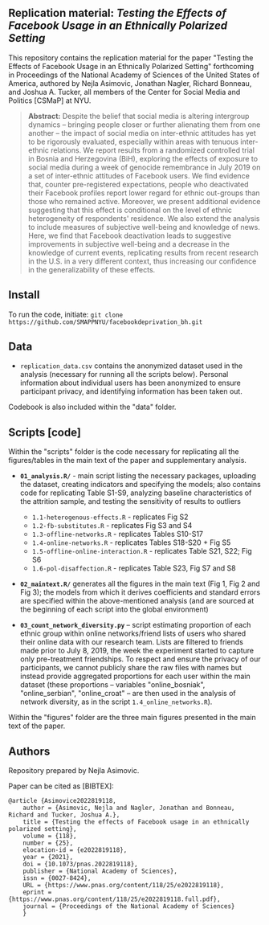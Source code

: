 Replication material: _Testing the Effects of Facebook Usage in an Ethnically Polarized Setting_
--------------

This repository contains the replication material for the paper "Testing the Effects of Facebook Usage in an Ethnically Polarized Setting" forthcoming in Proceedings of the National Academy of Sciences of the United States of America, authored by Nejla Asimovic, Jonathan Nagler, Richard Bonneau, and Joshua A. Tucker, all members of the Center for Social Media and Politics [CSMaP] at NYU.


> __Abstract:__
Despite the belief that social media is altering intergroup dynamics – bringing people closer or further alienating them from one another – the impact of social media on inter-ethnic attitudes has yet to be rigorously evaluated, especially within areas with tenuous inter-ethnic relations. We report results from a randomized controlled trial in Bosnia and Herzegovina (BiH), exploring the effects of exposure to social media during a
week of genocide remembrance in July 2019 on a set of inter-ethnic attitudes of Facebook users. We find evidence that, counter pre-registered expectations, people who deactivated their Facebook profiles report lower regard for ethnic out-groups than those who remained active. Moreover, we present additional evidence suggesting that this effect is conditional on the level of ethnic heterogeneity of respondents' residence.
We also extend the analysis to include measures of subjective well-being and knowledge of news. Here, we find that Facebook deactivation leads to suggestive improvements in subjective well-being and a decrease in the knowledge of current events, replicating results from recent research in the U.S. in a very different context, thus increasing our confidence in the generalizability of these effects. 

## Install

To run the code, initiate: `git clone https://github.com/SMAPPNYU/facebookdeprivation_bh.git`


## Data

- `replication_data.csv` contains the anonymized dataset used in the analysis (necessary for running all the scripts below). Personal information about individual users has been anonymized to ensure participant privacy, and identifying information has been taken out. 

Codebook is also included within the "data" folder.

## Scripts [code]
Within the "scripts" folder is the code necessary for replicating all the figures/tables in the main text of the paper and supplementary analysis.

- **`01_analysis.R/`** - main script listing the necessary packages, uploading the dataset, creating indicators and specifying the models; also contains code for replicating Table S1-S9, analyzing baseline characteristics of the attrition sample, and testing the sensitivity of results to outliers
	* `1.1-heterogenous-effects.R` - replicates Fig S2
	* `1.2-fb-substitutes.R` - replicates Fig S3 and S4
	* `1.3-offline-networks.R` - replicates Tables S10-S17
	* `1.4-online-networks.R` - replicates Tables S18-S20 + Fig S5
	* `1.5-offline-online-interaction.R` - replicates Table S21, S22; Fig S6
	* `1.6-pol-disaffection.R` - replicates Table S23, Fig S7 and S8
      
- **`02_maintext.R/`** generates all the figures in the main text (Fig 1, Fig 2 and Fig 3); the models from which it derives coefficients and standard errors are specified within the above-mentioned analysis (and are sourced at the beginning of each script into the global environment)
	
	
-  **`03_count_network_diversity.py`** – script estimating proportion of each ethnic group within online networks/friend lists of users who shared their online data with our research team. Lists are filtered to friends made prior to July 8, 2019, the week the experiment started to capture only pre-treatment friendships. To respect and ensure the privacy of our participants, we cannot publicly share the raw files with names but instead provide aggregated proportions for each user within the main dataset (these proportions – variables "online_bosniak", "online_serbian", "online_croat" – are then used in the analysis of network diversity, as in the script `1.4_online_networks.R`). 

Within the "figures" folder are the three main figures presented in the main text of the paper.

## Authors

Repository prepared by Nejla Asimovic.

Paper can be cited as [BIBTEX]: 
```
@article {Asimovice2022819118,
	author = {Asimovic, Nejla and Nagler, Jonathan and Bonneau, Richard and Tucker, Joshua A.},
	title = {Testing the effects of Facebook usage in an ethnically polarized setting},
	volume = {118},
	number = {25},
	elocation-id = {e2022819118},
	year = {2021},
	doi = {10.1073/pnas.2022819118},
	publisher = {National Academy of Sciences},
	issn = {0027-8424},
	URL = {https://www.pnas.org/content/118/25/e2022819118},
	eprint = {https://www.pnas.org/content/118/25/e2022819118.full.pdf},
	journal = {Proceedings of the National Academy of Sciences}
	}
```
